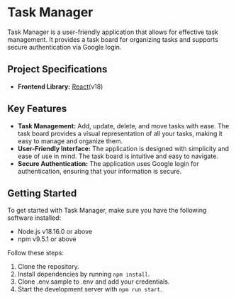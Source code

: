# Task Manager

Task Manager is a user-friendly application that allows for effective task management. It provides a task board for organizing tasks and supports secure authentication via Google login.

## Project Specifications

- **Frontend Library:** [React](https://reactjs.org/)(v18)

## Key Features

- **Task Management:** Add, update, delete, and move tasks with ease. The task board provides a visual representation of all your tasks, making it easy to manage and organize them.
- **User-Friendly Interface:** The application is designed with simplicity and ease of use in mind. The task board is intuitive and easy to navigate.
- **Secure Authentication:** The application uses Google login for authentication, ensuring that your information is secure.

## Getting Started

To get started with Task Manager, make sure you have the following software installed:

- Node.js v18.16.0 or above
- npm v9.5.1 or above

Follow these steps:

1. Clone the repository.
2. Install dependencies by running `npm install`.
3. Clone .env.sample to .env and add your credentials.
4. Start the development server with `npm run start`.
